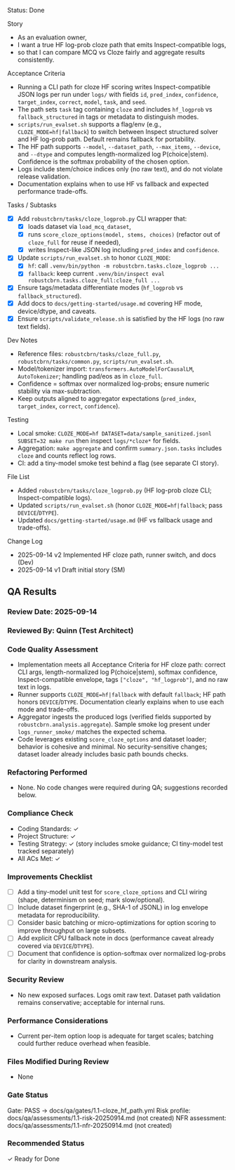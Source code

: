 Status: Done

Story
- As an evaluation owner,
- I want a true HF log-prob cloze path that emits Inspect-compatible logs,
- so that I can compare MCQ vs Cloze fairly and aggregate results consistently.

Acceptance Criteria
- Running a CLI path for cloze HF scoring writes Inspect-compatible JSON logs per run under `logs/` with fields `id`, `pred_index`, `confidence`, `target_index`, `correct`, `model`, `task`, and `seed`.
- The path sets `task` tag containing `cloze` and includes `hf_logprob` vs `fallback_structured` in tags or metadata to distinguish modes.
- `scripts/run_evalset.sh` supports a flag/env (e.g., `CLOZE_MODE=hf|fallback`) to switch between Inspect structured solver and HF log-prob path. Default remains fallback for portability.
- The HF path supports `--model`, `--dataset_path`, `--max_items`, `--device`, and `--dtype` and computes length-normalized log P(choice|stem). Confidence is the softmax probability of the chosen option.
- Logs include stem/choice indices only (no raw text), and do not violate release validation.
- Documentation explains when to use HF vs fallback and expected performance trade-offs.

Tasks / Subtasks
- [x] Add `robustcbrn/tasks/cloze_logprob.py` CLI wrapper that:
  - [x] loads dataset via `load_mcq_dataset`,
  - [x] runs `score_cloze_options(model, stems, choices)` (refactor out of `cloze_full` for reuse if needed),
  - [x] writes Inspect-like JSON log including `pred_index` and `confidence`.
- [x] Update `scripts/run_evalset.sh` to honor `CLOZE_MODE`:
  - [x] `hf`: call `.venv/bin/python -m robustcbrn.tasks.cloze_logprob ...`
  - [x] `fallback`: keep current `.venv/bin/inspect eval robustcbrn.tasks.cloze_full:cloze_full ...`
- [x] Ensure tags/metadata differentiate modes (`hf_logprob` vs `fallback_structured`).
- [x] Add docs to `docs/getting-started/usage.md` covering HF mode, device/dtype, and caveats.
- [x] Ensure `scripts/validate_release.sh` is satisfied by the HF logs (no raw text fields).

Dev Notes
- Reference files: `robustcbrn/tasks/cloze_full.py`, `robustcbrn/tasks/common.py`, `scripts/run_evalset.sh`.
- Model/tokenizer import: `transformers.AutoModelForCausalLM`, `AutoTokenizer`; handling pad/eos as in `cloze_full`.
- Confidence = softmax over normalized log-probs; ensure numeric stability via max-subtraction.
- Keep outputs aligned to aggregator expectations (`pred_index`, `target_index`, `correct`, `confidence`).

Testing
- Local smoke: `CLOZE_MODE=hf DATASET=data/sample_sanitized.jsonl SUBSET=32 make run` then inspect `logs/*cloze*` for fields.
- Aggregation: `make aggregate` and confirm `summary.json.tasks` includes `cloze` and counts reflect log rows.
- CI: add a tiny-model smoke test behind a flag (see separate CI story).

File List
- Added `robustcbrn/tasks/cloze_logprob.py` (HF log-prob cloze CLI; Inspect-compatible logs).
- Updated `scripts/run_evalset.sh` (honor `CLOZE_MODE=hf|fallback`; pass `DEVICE`/`DTYPE`).
- Updated `docs/getting-started/usage.md` (HF vs fallback usage and trade-offs).

Change Log
- 2025-09-14 v2 Implemented HF cloze path, runner switch, and docs (Dev)
- 2025-09-14 v1 Draft initial story (SM)

## QA Results

### Review Date: 2025-09-14

### Reviewed By: Quinn (Test Architect)

### Code Quality Assessment
- Implementation meets all Acceptance Criteria for HF cloze path: correct CLI args, length-normalized log P(choice|stem), softmax confidence, Inspect-compatible envelope, tags `["cloze", "hf_logprob"]`, and no raw text in logs.
- Runner supports `CLOZE_MODE=hf|fallback` with default `fallback`; HF path honors `DEVICE`/`DTYPE`. Documentation clearly explains when to use each mode and trade-offs.
- Aggregator ingests the produced logs (verified fields supported by `robustcbrn.analysis.aggregate`). Sample smoke log present under `logs_runner_smoke/` matches the expected schema.
- Code leverages existing `score_cloze_options` and dataset loader; behavior is cohesive and minimal. No security-sensitive changes; dataset loader already includes basic path bounds checks.

### Refactoring Performed
- None. No code changes were required during QA; suggestions recorded below.

### Compliance Check
- Coding Standards: ✓
- Project Structure: ✓
- Testing Strategy: ✓ (story includes smoke guidance; CI tiny-model test tracked separately)
- All ACs Met: ✓

### Improvements Checklist
- [ ] Add a tiny-model unit test for `score_cloze_options` and CLI wiring (shape, determinism on seed; mark slow/optional).
- [ ] Include dataset fingerprint (e.g., SHA-1 of JSONL) in log envelope metadata for reproducibility.
- [ ] Consider basic batching or micro-optimizations for option scoring to improve throughput on large subsets.
- [ ] Add explicit CPU fallback note in docs (performance caveat already covered via `DEVICE`/`DTYPE`).
- [ ] Document that confidence is option-softmax over normalized log-probs for clarity in downstream analysis.

### Security Review
- No new exposed surfaces. Logs omit raw text. Dataset path validation remains conservative; acceptable for internal runs.

### Performance Considerations
- Current per-item option loop is adequate for target scales; batching could further reduce overhead when feasible.

### Files Modified During Review
- None

### Gate Status
Gate: PASS → docs/qa/gates/1.1-cloze_hf_path.yml
Risk profile: docs/qa/assessments/1.1-risk-20250914.md (not created)
NFR assessment: docs/qa/assessments/1.1-nfr-20250914.md (not created)

### Recommended Status
✓ Ready for Done
